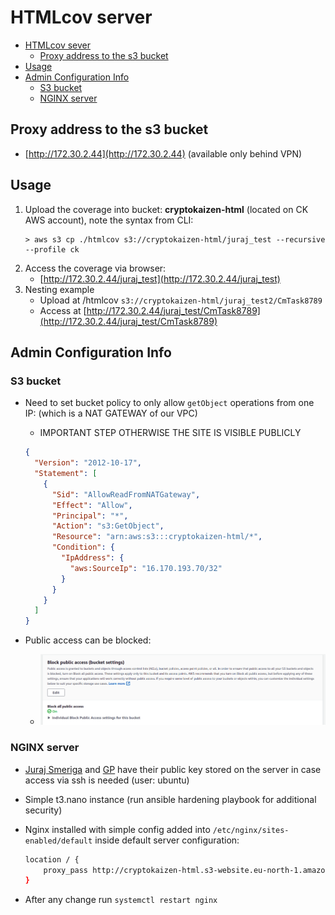 # HTMLcov server

<!-- toc -->

- [HTMLcov sever](#HTMLcov-sever)
  * [Proxy address to the s3 bucket](#Proxy-address-to-the-s3-bucket)
- [Usage](#usage)
- [Admin Configuration Info](#admin-configuration-info)
  * [S3 bucket](#s3-bucket)
  * [NGINX server](#nginx-server)

<!-- tocstop -->

## Proxy address to the s3 bucket

- [http://172.30.2.44](http://172.30.2.44) (available only behind VPN)

## Usage

1. Upload the coverage into bucket: **cryptokaizen-html** (located on CK AWS
   account), note the syntax from CLI:
   ```
   > aws s3 cp ./htmlcov s3://cryptokaizen-html/juraj_test --recursive --profile ck
   ```
2. Access the coverage via browser:
   - [http://172.30.2.44/juraj_test](http://172.30.2.44/juraj_test)
3. Nesting example
   - Upload at /htmlcov `s3://cryptokaizen-html/juraj_test2/CmTask8789`
   - Access at
     [http://172.30.2.44/juraj_test/CmTask8789](http://172.30.2.44/juraj_test/CmTask8789)

## Admin Configuration Info

### S3 bucket

- Need to set bucket policy to only allow `getObject` operations from one IP:
  (which is a NAT GATEWAY of our VPC)
  - IMPORTANT STEP OTHERWISE THE SITE IS VISIBLE PUBLICLY
  
  ```json
  {
    "Version": "2012-10-17",
    "Statement": [
      {
        "Sid": "AllowReadFromNATGateway",
        "Effect": "Allow",
        "Principal": "*",
        "Action": "s3:GetObject",
        "Resource": "arn:aws:s3:::cryptokaizen-html/*",
        "Condition": {
          "IpAddress": {
            "aws:SourceIp": "16.170.193.70/32"
          }
        }
      }
    ]
  }
  ```
- Public access can be blocked:
  - ![NGINX server](Tools_htmlcov_server_figs/image1.png)

### NGINX server

- [Juraj Smeriga](mailto:jsmeriga@crypto-kaizen.com) and
  [GP](mailto:gp@crypto-kaizen.com) have their public key stored on
  the server in case access via ssh is needed (user: ubuntu)
- Simple t3.nano instance (run ansible hardening playbook for additional
  security)
- Nginx installed with simple config added into `/etc/nginx/sites-enabled/default`
  inside default server configuration:

  ```bash
  location / {
      proxy_pass http://cryptokaizen-html.s3-website.eu-north-1.amazonaws.com/;
  }
  ```

- After any change run `systemctl restart nginx`
